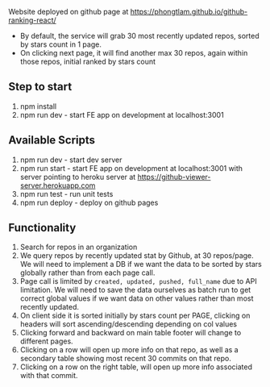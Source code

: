 Website deployed on github page at https://phongtlam.github.io/github-ranking-react/
- By default, the service will grab 30 most recently updated repos, sorted by stars count in 1 page.
- On clicking next page, it will find another max 30 repos, again within those repos, initial ranked by stars count

## Step to start
1. npm install
2. npm run dev - start FE app on development at localhost:3001

## Available Scripts
1. npm run dev - start dev server
2. npm run start - start FE app on development at localhost:3001 with server pointing to heroku server at https://github-viewer-server.herokuapp.com
3. npm run test - run unit tests
4. npm run deploy - deploy on github pages

## Functionality
1. Search for repos in an organization
2. We query repos by recently updated stat by Github, at 30 repos/page. We will need to implement a DB if we want the data to be sorted by stars globally rather than from each page call.
3. Page call is limited by `created, updated, pushed, full_name` due to API limitation. We will need to save the data ourselves as batch run to get correct global values if we want data on other values rather than most recently updated.
4. On client side it is sorted initially by stars count per PAGE, clicking on headers will sort ascending/descending depending on col values
5. Clicking forward and backward on main table footer will change to different pages.
6. Clicking on a row will open up more info on that repo, as well as a secondary table showing most recent 30 commits on that repo.
7. Clicking on a row on the right table, will open up more info associated with that commit.
